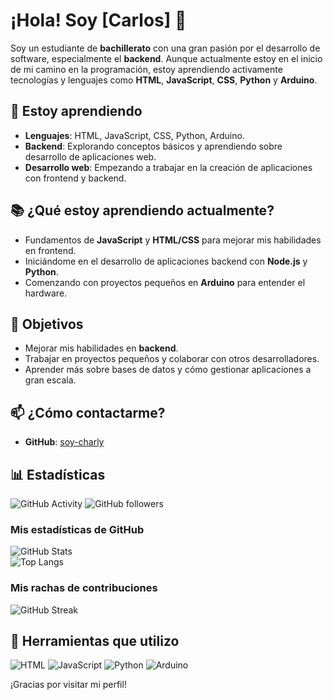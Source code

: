 # ¡Hola! Soy [Carlos] 👋

Soy un estudiante de **bachillerato** con una gran pasión por el desarrollo de software, especialmente el **backend**. Aunque actualmente estoy en el inicio de mi camino en la programación, estoy aprendiendo activamente tecnologías y lenguajes como **HTML**, **JavaScript**, **CSS**, **Python** y **Arduino**.

## 🌱 Estoy aprendiendo

- **Lenguajes**: HTML, JavaScript, CSS, Python, Arduino.
- **Backend**: Explorando conceptos básicos y aprendiendo sobre desarrollo de aplicaciones web.
- **Desarrollo web**: Empezando a trabajar en la creación de aplicaciones con frontend y backend.

## 📚 ¿Qué estoy aprendiendo actualmente?

- Fundamentos de **JavaScript** y **HTML/CSS** para mejorar mis habilidades en frontend.
- Iniciándome en el desarrollo de aplicaciones backend con **Node.js** y **Python**.
- Comenzando con proyectos pequeños en **Arduino** para entender el hardware.

## 🚀 Objetivos

- Mejorar mis habilidades en **backend**.
- Trabajar en proyectos pequeños y colaborar con otros desarrolladores.
- Aprender más sobre bases de datos y cómo gestionar aplicaciones a gran escala.

## 📫 ¿Cómo contactarme?

- **GitHub**: [soy-charly](https://github.com/soy-charly)

## 📊 Estadísticas

![GitHub Activity](https://img.shields.io/github/commit-activity/m/soy-charly?style=flat&label=Commits)
![GitHub followers](https://img.shields.io/github/followers/soy-charly?style=social&label=Followers)

### Mis estadísticas de GitHub

![GitHub Stats](https://github-readme-stats.vercel.app/api?username=soy-charly&show_icons=true&hide_title=true&count_private=true&hide=prs&theme=radical)<br>
![Top Langs](https://github-readme-stats.vercel.app/api/top-langs/?username=soy-charly&layout=compact&theme=radical)

### Mis rachas de contribuciones

![GitHub Streak](https://github-readme-streak-stats.herokuapp.com/?user=soy-charly&theme=radical)

## 🔧 Herramientas que utilizo

![HTML](https://img.shields.io/badge/-HTML5-E34F26?style=for-the-badge&logo=html5&logoColor=fff)
![JavaScript](https://img.shields.io/badge/-JavaScript-F7DF1E?style=for-the-badge&logo=javascript&logoColor=000)
![Python](https://img.shields.io/badge/-Python-3776AB?style=for-the-badge&logo=python&logoColor=fff)
![Arduino](https://img.shields.io/badge/-Arduino-00979D?style=for-the-badge&logo=arduino&logoColor=fff)

¡Gracias por visitar mi perfil!
